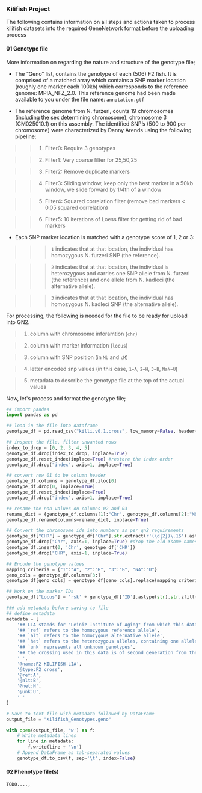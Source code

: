 ### Kilifish Project 
The following contains information on all steps and actions taken to process kilifish datasets into the required GeneNetwork format before the uploading process 

#### 01 Genotype file 
More information on regarding the nature and structure of the genotype file; 

- The “Geno” list, contains the genotype of each (506) F2 fish. It is comprised of a matched array which contains a SNP marker location (roughly one marker each 100kb) which corresponds to the reference genome: MPIA_NFZ_2.0. This reference genome had been made available to you under the file name: `annotation.gtf`
  
- The reference genome from N. furzeri, counts 19 chromosomes (including the sex determining chromosome), chromosome 3 (CM025010.1) on this assembly. The identified SNP’s (500 to 900 per chromosome) were characterized by Danny Arends using the following pipeline:
>> 1. Filter0: Require 3 genotypes

>> 2. Filter1: Very coarse filter for 25,50,25

>> 3. Filter2: Remove duplicate markers

>> 4. Filter3: Sliding window, keep only the best marker in a 50kb window, we slide forward by 1/4th of a window

>> 5. Filter4: Squared correlation filter (remove bad markers < 0.05 squared correlation)

>> 6. Filter5: 10 iterations of Loess filter for getting rid of bad markers

- Each SNP marker location is matched with a genotype score of 1, 2 or 3:

>>> `1` indicates that at that location, the individual has homozygous N. furzeri SNP (the reference). 

>>> `2` indicates that at that location, the individual is heterozygous and carries one SNP allele from N. furzeri (the reference) and one allele from N. kadleci (the alternative allele). 

>>> `3` indicates that at that location, the individual has homozygous N. kadleci SNP (the alternative allele).

For processing, the following is needed for the file to be ready for upload into GN2. 
> 1. column with chromosome inforamtion (`chr`)

> 2. column with marker information (`locus`)

> 3. column with SNP position (in `Mb` and `cM`)

> 4. letter encoded snp values (in this case, `1=A`, `2=H`, `3=B`, `NaN=U`)

> 5. metadata to describe the genotype file at the top of the actual values 

Now, let's process and format the genotype file; 

```python 
## import pandas 
import pandas as pd 

## load in the file into dataframe 
genotype_df = pd.read_csv("killi.v0.1.cross", low_memory=False, header=None) 

## inspect the file, filter unwanted rows 
index_to_drop = [0, 2, 3, 4, 5]
genotype_df.drop(index_to_drop, inplace=True)
genotype_df.reset_index(inplace=True) #restore the index order 
genotype_df.drop("index", axis=1, inplace=True)

## convert row 01 to be column header 
genotype_df.columns = genotype_df.iloc[0]
genotype_df.drop(0, inplace=True)
genotype_df.reset_index(inplace=True)
genotype_df.drop("index", axis=1, inplace=True)

## rename the nan values on columns 02 and 03 
rename_dict = {genotype_df.columns[1]:"Chr", genotype_df.columns[2]:"Mb"} #dict with renaming conversions
genotype_df.rename(columns=rename_dict, inplace=True)

## Convert the chromosome ids into numbers as per gn2 requirements 
genotype_df["CHR"] = genotype_df["Chr"].str.extract(r'(\d{2})\.1$').astype(int) - 7
genotype_df.drop("Chr", axis=1, inplace=True) #drop the old Xsome names 
genotype_df.insert(0, 'Chr', genotype_df['CHR']) 
genotype_df.drop("CHR", axis=1, inplace=True)

## Encode the genotype values 
mapping_criteria = {"1":"A", "2":"H", "3":"B", "NA":"U"}
geno_cols = genotype_df.columns[3:]
genotype_df[geno_cols] = genotype_df[geno_cols].replace(mapping_criteria)

## Work on the marker IDs 
genotype_df["Locus"] = 'rsk' + genotype_df['ID'].astype(str).str.zfill(5) #adds `rsk` string and buffers the id numbers to reflect the maximum id value, 5 digits in length 

### add metadata before saving to file 
## define metadata 
metadata = [
    '## LIA stands for "Leiniz Institute of Aging" from which this data was generated', 
    '## `ref` refers to the homozygous reference allele',
    '## `alt` refers to the homozygous alternative allele',
    '## `het` refers to the heterozygous alleles, containing one allele from ref and the other from alt',
    '## `unk` represents all unknown genotypes', 
    '## the crossing used in this data is of second generation from the parent generation',
    ' ', 
    '@name:F2-KILIFISH-LIA',
    '@type:F2 cross',
    '@ref:A',
    '@alt:B',
    '@het:H',
    '@unk:U', 
    ' ' 
]

# Save to text file with metadata followed by DataFrame
output_file = "Kilifish_Genotypes.geno"

with open(output_file, 'w') as f:
    # Write metadata lines
    for line in metadata:
        f.write(line + '\n')
    # Append DataFrame as tab-separated values
    genotype_df.to_csv(f, sep='\t', index=False)

```

#### 02 Phenotype file(s)
`TODO....,`  
